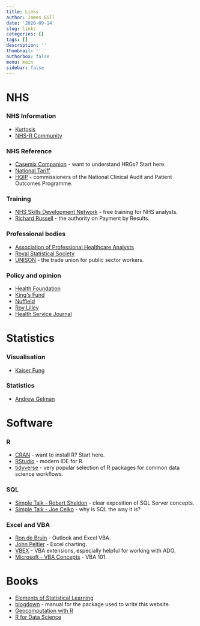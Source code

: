 ```yaml
---
title: Links
author: James Gill
date: '2020-09-14'
slug: links
categories: []
tags: []
description: ''
thumbnail: ''
authorbox: false
menu: main
sidebar: false
---
```


# NHS

### NHS Information

- [Kurtosis](https://www.kurtosis.co.uk/)
- [NHS-R Community](https://nhsrcommunity.com/)

### NHS Reference

- [Casemix Companion](https://digital.nhs.uk/services/national-casemix-office/downloads-groupers-and-tools/local-payment-2020-21) - want to understand HRGs? Start here.
- [National Tariff](https://improvement.nhs.uk/resources/national-tariff/)
- [HQIP](https://www.hqip.org.uk/) - commissioners of the National Clinical Audit and Patient Outcomes Programme.

### Training

- [NHS Skills Development Network](https://www.skillsdevelopmentnetwork.com/) - free training for NHS analysts.
- [Richard Russell](https://rsrconsultants.com/aboutus.php5) - the authority on Payment by Results.

### Professional bodies

- [Association of Professional Healthcare Analysts](https://www.aphanalysts.org/)
- [Royal Statistical Society](https://rss.org.uk/)
- [UNISON](https://www.unison.org.uk/) - the trade union for public sector workers.

### Policy and opinion

- [Health Foundation](https://www.health.org.uk/)
- [King's Fund](https://www.kingsfund.org.uk/)
- [Nuffield](https://www.nuffieldtrust.org.uk/)
- [Roy Lilley](https://ihm.org.uk/nhsmanagers-net/)
- [Health Service Journal](https://www.hsj.co.uk/)

# Statistics

### Visualisation

- [Kaiser Fung](https://junkcharts.typepad.com/junk_charts/)

### Statistics

- [Andrew Gelman](https://statmodeling.stat.columbia.edu/)

# Software

### R

- [CRAN](https://cran.r-project.org/) - want to install R? Start here.
- [RStudio](https://rstudio.com/) - modern IDE for R.
- [tidyverse](https://www.tidyverse.org/) - very popular selection of R packages for common data science workflows.

### SQL

- [Simple Talk - Robert Sheldon](https://www.red-gate.com/simple-talk/author/robert-sheldon/) - clear exposition of SQL Server concepts.
- [Simple Talk - Joe Celko](https://www.red-gate.com/simple-talk/author/joe-celko/) - why is SQL the way it is?

### Excel and VBA

- [Ron de Bruin](https://www.rondebruin.nl/) - Outlook and Excel VBA.
- [John Peltier](https://peltiertech.com/) - Excel charting.
- [VBEX](https://github.com/rubberduck203/VBEX) - VBA extensions, especially helpful for working with ADO.
- [Microsoft - VBA Concepts](https://docs.microsoft.com/en-us/office/vba/library-reference/concepts/getting-started-with-vba-in-office) - VBA 101.

# Books

- [Elements of Statistical Learning](https://web.stanford.edu/~hastie/Papers/ESLII.pdf)
- [blogdown](https://bookdown.org/yihui/blogdown/) - manual for the package used to write this website.
- [Geocomputation with R](https://bookdown.org/robinlovelace/geocompr/)
- [R for Data Science](https://r4ds.had.co.nz/)